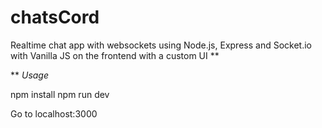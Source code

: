 # chatsCord
Realtime chat app with websockets using Node.js, Express and Socket.io with Vanilla JS on the frontend with a custom UI 
**

**
*Usage*

npm install
npm run dev

Go to localhost:3000
